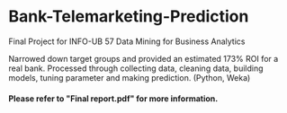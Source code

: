 # Bank-Telemarketing-Prediction
Final Project for INFO-UB 57 Data Mining for Business Analytics

Narrowed down target groups and provided an estimated 173% ROI for a real bank. Processed through collecting data, cleaning data, building models, tuning parameter and making prediction. (Python, Weka)

#### Please refer to "Final report.pdf" for more information.
